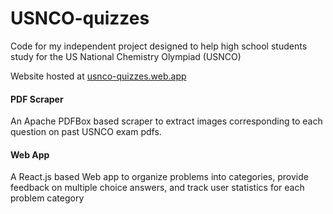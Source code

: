 # USNCO-quizzes
Code for my independent project designed to help high school students study for the US National Chemistry Olympiad (USNCO)

Website hosted at [usnco-quizzes.web.app](http://usnco-quizzes.web.app)

#### PDF Scraper ####
An Apache PDFBox based scraper to extract images corresponding to each question on past USNCO exam pdfs. 

#### Web App ####
A React.js based Web app to organize problems into categories, provide feedback on multiple choice answers, and track user statistics for each problem category
